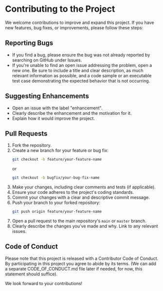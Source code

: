 # Contributing to the Project

We welcome contributions to improve and expand this project. If you have new features, bug fixes, or improvements, please follow these steps:

## Reporting Bugs

- If you find a bug, please ensure the bug was not already reported by searching on GitHub under Issues.
- If you're unable to find an open issue addressing the problem, open a new one. Be sure to include a title and clear description, as much relevant information as possible, and a code sample or an executable test case demonstrating the expected behavior that is not occurring.

## Suggesting Enhancements

- Open an issue with the label "enhancement".
- Clearly describe the enhancement and the motivation for it.
- Explain how it would improve the project.

## Pull Requests

1.  Fork the repository.
2.  Create a new branch for your feature or bug fix:
    ```bash
    git checkout -b feature/your-feature-name
    ```
    or
    ```bash
    git checkout -b bugfix/your-bug-fix-name
    ```
3.  Make your changes, including clear comments and tests (if applicable).
4.  Ensure your code adheres to the project's coding standards.
5.  Commit your changes with a clear and descriptive commit message.
6.  Push your branch to your forked repository:
    ```bash
    git push origin feature/your-feature-name
    ```
7.  Open a pull request to the main repository's `main` or `master` branch.
8.  Clearly describe the changes you've made and why. Link to any relevant issues.

## Code of Conduct

Please note that this project is released with a Contributor Code of Conduct. By participating in this project you agree to abide by its terms. (We can add a separate CODE_OF_CONDUCT.md file later if needed, for now, this statement should suffice).

We look forward to your contributions!
